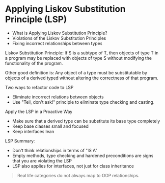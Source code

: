 # Applying Liskov Substitution Principle (LSP)

- What is Applying Liskov Substitution Principle?
- Violations of the Liskov Substitution Principles
- Fixing incorrect relationships between types

Liskov Substitution Principle: If S is a subtype of T, then objects of type T in a program may be replaced with objects of type S without modifying the functionality of the program.

Other good definition is: Any object of a type must be substitutable by objects of a derived typed without altering the correctness of that program.

Two ways to refactor code to LSP

- Eliminate incorrect relations between objects
- Use "Tell, don't ask!" principle to eliminate type checking and casting.

Apply the LSP in a Proactive Way

- Make sure that a derived type can be substitute its base type completely
- Keep base classes small and focused
- Keep interfaces lean

LSP Summary:

- Don't think relationships in terms of "IS A"
- Empty methods, type checking and hardened preconditions are signs that you are violating the LSP
- LSP also applies for interfaces, not just for class inheritance

> Real life categories do not always map to OOP relationships.